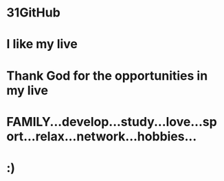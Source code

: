 # 31GitHub
# I like my live
# Thank God for the opportunities in my live
# FAMILY...develop...study...love...sport...relax...network...hobbies...
# :)
